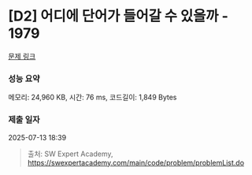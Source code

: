 # [D2] 어디에 단어가 들어갈 수 있을까 - 1979 

[문제 링크](https://swexpertacademy.com/main/code/problem/problemDetail.do?contestProbId=AV5PuPq6AaQDFAUq) 

### 성능 요약

메모리: 24,960 KB, 시간: 76 ms, 코드길이: 1,849 Bytes

### 제출 일자

2025-07-13 18:39



> 출처: SW Expert Academy, https://swexpertacademy.com/main/code/problem/problemList.do